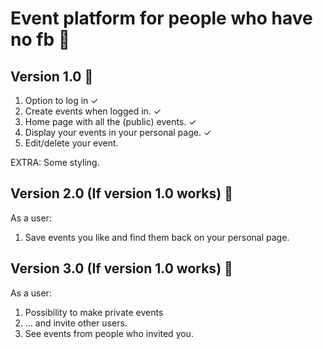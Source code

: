 # Event platform for people who have no fb 💪

## Version 1.0 🌱

1. Option to log in ✓
2. Create events when logged in. ✓
3. Home page with all the (public) events. ✓
4. Display your events in your personal page. ✓
5. Edit/delete your event.

EXTRA: Some styling.

## Version 2.0 (If version 1.0 works) 🌼
As a user:
1. Save events you like and find them back on your personal page.


## Version 3.0 (If version 1.0 works) 🌳
As a user: 
1. Possibility to make private events
2. ... and invite other users.
3. See events from people who invited you.


